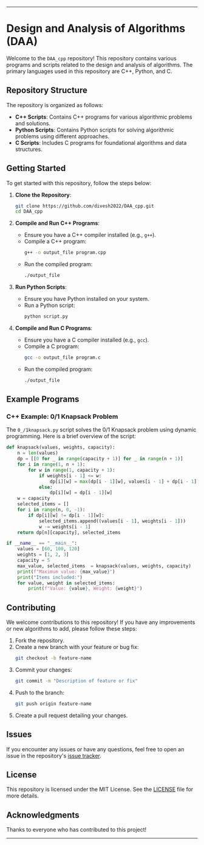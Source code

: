 
---

# Design and Analysis of Algorithms (DAA)

Welcome to the `DAA_cpp` repository! This repository contains various programs and scripts related to the design and analysis of algorithms. The primary languages used in this repository are C++, Python, and C.

## Repository Structure

The repository is organized as follows:

- **C++ Scripts**: Contains C++ programs for various algorithmic problems and solutions.
- **Python Scripts**: Contains Python scripts for solving algorithmic problems using different approaches.
- **C Scripts**: Includes C programs for foundational algorithms and data structures.

## Getting Started

To get started with this repository, follow the steps below:

1. **Clone the Repository**:
   ```bash
   git clone https://github.com/divesh2022/DAA_cpp.git
   cd DAA_cpp
   ```

2. **Compile and Run C++ Programs**:
   - Ensure you have a C++ compiler installed (e.g., `g++`).
   - Compile a C++ program:
     ```bash
     g++ -o output_file program.cpp
     ```
   - Run the compiled program:
     ```bash
     ./output_file
     ```

3. **Run Python Scripts**:
   - Ensure you have Python installed on your system.
   - Run a Python script:
     ```bash
     python script.py
     ```

4. **Compile and Run C Programs**:
   - Ensure you have a C compiler installed (e.g., `gcc`).
   - Compile a C program:
     ```bash
     gcc -o output_file program.c
     ```
   - Run the compiled program:
     ```bash
     ./output_file
     ```

## Example Programs

### C++ Example: 0/1 Knapsack Problem

The `0_/1knapsack.py` script solves the 0/1 Knapsack problem using dynamic programming. Here is a brief overview of the script:

```python
def knapsack(values, weights, capacity):
    n = len(values)
    dp = [[0 for _ in range(capacity + 1)] for _ in range(n + 1)]
    for i in range(1, n + 1):
        for w in range(1, capacity + 1):
            if weights[i - 1] <= w:
                dp[i][w] = max(dp[i - 1][w], values[i - 1] + dp[i - 1][w - weights[i - 1]])
            else:
                dp[i][w] = dp[i - 1][w]
    w = capacity
    selected_items = []
    for i in range(n, 0, -1):
        if dp[i][w] != dp[i - 1][w]:
            selected_items.append((values[i - 1], weights[i - 1]))
            w -= weights[i - 1]
    return dp[n][capacity], selected_items 

if __name__ == "__main__":
    values = [60, 100, 120]
    weights = [1, 2, 3]
    capacity = 5
    max_value, selected_items  = knapsack(values, weights, capacity)
    print(f"Maximum value: {max_value}")
    print("Items included:")
    for value, weight in selected_items:
        print(f"Value: {value}, Weight: {weight}")
```

## Contributing

We welcome contributions to this repository! If you have any improvements or new algorithms to add, please follow these steps:

1. Fork the repository.
2. Create a new branch with your feature or bug fix:
   ```bash
   git checkout -b feature-name
   ```
3. Commit your changes:
   ```bash
   git commit -m "Description of feature or fix"
   ```
4. Push to the branch:
   ```bash
   git push origin feature-name
   ```
5. Create a pull request detailing your changes.

## Issues

If you encounter any issues or have any questions, feel free to open an issue in the repository's [issue tracker](https://github.com/divesh2022/DAA_cpp/issues).

## License

This repository is licensed under the MIT License. See the [LICENSE](LICENSE) file for more details.

## Acknowledgments

Thanks to everyone who has contributed to this project!

---
